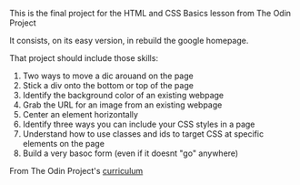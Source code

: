 This is the final project for the HTML and CSS Basics lesson from The Odin Project

It consists, on its easy version, in rebuild the google homepage.

That project should include those skills:

1. Two ways to move a dic arouand on the page
2. Stick a div onto the bottom or top of the page
3. Identify the background color of an existing webpage
4. Grab the URL for an image from an existing webpage
5. Center an element horizontally
6. Identify three ways you can include your CSS styles in a page
7. Understand how to use classes and ids to target CSS at specific elements on the page
8. Build a very basoc form (even if it doesnt "go" anywhere)

From The Odin Project's [curriculum](http://www.theodinproject.com/courses/web-development-101/lessons/html-css)